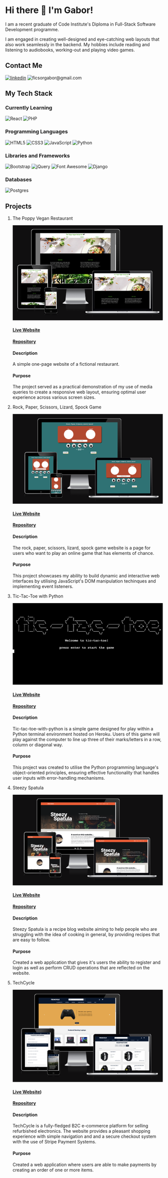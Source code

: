 # Hi there 👋 I'm Gabor!

I am a recent graduate of Code Institute's Diploma in Full-Stack Software Development programme.

I am engaged in creating well-designed and eye-catching web layouts that also work seamlessly in the backend. My hobbies include reading and listening to audiobooks, working-out and playing video games.

## Contact Me

[<img src='https://img.shields.io/badge/LinkedIn-0077B5?style=for-the-badge&logo=linkedin&logoColor=white' alt='linkedin'>](https://www.linkedin.com/in/gabor-ficsor/)
![ficsorgabor@gmail.com](https://img.shields.io/badge/Gmail-D14836?style=for-the-badge&logo=gmail&logoColor=white)

## My Tech Stack

### Currently Learning
![React](https://img.shields.io/badge/react-%2320232a.svg?style=for-the-badge&logo=react&logoColor=%2361DAFB)
![PHP](https://img.shields.io/badge/php-%23777BB4.svg?style=for-the-badge&logo=php&logoColor=white)

### Programming Languages
![HTML5](https://img.shields.io/badge/HTML5-E34F26?style=for-the-badge&logo=html5&logoColor=white)
![CSS3](https://img.shields.io/badge/CSS3-1572B6?style=for-the-badge&logo=css3&logoColor=white)
![JavaScript](https://img.shields.io/badge/JavaScript-323330?style=for-the-badge&logo=javascript&logoColor=F7DF1E)
![Python](https://img.shields.io/badge/python-3670A0?style=for-the-badge&logo=python&logoColor=ffdd54)

### Libraries and Frameworks
![Bootstrap](https://img.shields.io/badge/Bootstrap-563D7C?style=for-the-badge&logo=bootstrap&logoColor=white)
![jQuery](https://img.shields.io/badge/jQuery-0769AD?style=for-the-badge&logo=jquery&logoColor=white)
![Font Awesome](https://img.shields.io/badge/Font%20Awesome%20-%23339AF0.svg?&style=for-the-badge&logo=Font%20Awesome&logoColor=FFFFFF)
![Django](https://img.shields.io/badge/django-%23092E20.svg?style=for-the-badge&logo=django&logoColor=white)

###  Databases
![Postgres](https://img.shields.io/badge/postgres-%23316192.svg?style=for-the-badge&logo=postgresql&logoColor=white)

## Projects

1. The Poppy Vegan Restaurant

   ![The Poppy Vegan Restaurant](https://github.com/GaborFicsor/the-poppy-vegan-restuarant/blob/main/docs/am_i_responsive_screenshot.png)

   #### [Live Website](https://gaborficsor.github.io/the-poppy-vegan-restuarant/)

   #### [Repository](https://github.com/GaborFicsor/the-poppy-vegan-restuarant)

   #### Description

   A simple one-page website of a fictional restaurant.

   #### Purpose

   The project served as a practical demonstration of my use of media queries to create a responsive web layout, ensuring optimal user 
   experience across various screen sizes.

3. Rock, Paper, Scissors, Lizard, Spock Game

   ![Rock, Paper, Scissors, Lizard, Spock Game](https://github.com/GaborFicsor/rock-paper-scissor-lizard-spock-game/blob/main/docs/responsive-design.png)

   #### [Live Website](https://gaborficsor.github.io/rock-paper-scissor-lizard-spock-game/)

   #### [Repository](https://github.com/GaborFicsor/rock-paper-scissor-lizard-spock-game)

   #### Description

   The rock, paper, scissors, lizard, spock game website is a page for users who want to play an online game that has elements of chance.

   #### Purpose

   This project showcases my ability to build dynamic and interactive web interfaces by utilising JavaScript's DOM manipulation techinques and implementing event listeners.


3. Tic-Tac-Toe with Python

   ![Tic-Tac-Toe with Python](https://github.com/GaborFicsor/tic-tac-toe-with-python/blob/main/images/starting_screen.png)

   #### [Live Website](https://tic-tac-toe-with-python.herokuapp.com/)

   #### [Repository](https://github.com/GaborFicsor/tic-tac-toe-with-python)

   #### Description

   Tic-tac-toe-with-python is a simple game designed for play within a Python terminal environment hosted on Heroku. Users of this game will play against the computer to line up 
   three of their marks/letters in a row, column or diagonal way.

   #### Purpose

   This project was created to utilise the Python programming language's object-oriented principles, ensuring effective functionality that handles user inputs with 
   error-handling mechanisms.

4. Steezy Spatula

   ![Steezy Spatula](https://github.com/GaborFicsor/steezy-spatula/blob/main/static/images/amiresponsive.png)

   #### [Live Website](https://steezy-spatula.herokuapp.com/)

   #### [Repository](https://github.com/GaborFicsor/steezy-spatula)

   #### Description

   Steezy Spatula is a recipe blog website aiming to help people who are struggling with the idea of cooking in general, by providing recipes that are easy to follow.

   #### Purpose

   Created a web application that gives it's users the ability to register and login as well as perform CRUD operations that are reflected on the website.

5. TechCycle

   ![TechCycle](https://github.com/GaborFicsor/techcycle/blob/main/assets/images/amiresponsive.png)

   #### [Live Website](https://techcycle-66d1b58854d4.herokuapp.com/))

   #### [Repository](https://github.com/GaborFicsor/techcycle)

   #### Description

   TechCycle is a fully-fledged B2C e-commerce platform for selling refurbished electronics. The website provides a pleasant shopping experience with simple navigation and and a 
   secure checkout system with the use of Stripe Payment Systems.

   #### Purpose

   Created a web application where users are able to make payments by creating an order of one or more items.
   

